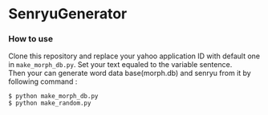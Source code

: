 # SenryuGenerator

### How to use
  Clone this repository and replace your yahoo application ID with default one in ``make_morph_db.py``.
  Set your text equaled to the variable sentence.  
  Then your can generate word data base(morph.db) and senryu from it by following command :
  
```
$ python make_morph_db.py
$ python make_random.py
```
